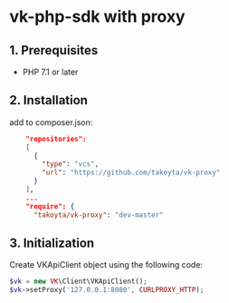 # vk-php-sdk with proxy


## 1. Prerequisites

* PHP 7.1 or later

## 2. Installation

add to composer.json:

```json
    "repositories":
    [
      {
        "type": "vcs",
        "url": "https://github.com/takoyta/vk-proxy"
      }
    ],
    ...
    "require": {
      "takoyta/vk-proxy": "dev-master"
```

## 3. Initialization

Create VKApiClient object using the following code:

```php
$vk = new VK\Client\VKApiClient();
$vk->setProxy('127.0.0.1:8080', CURLPROXY_HTTP);
```

